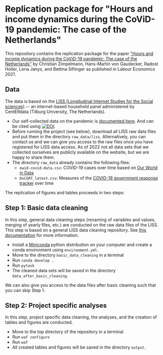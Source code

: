 # Replication package for "Hours and income dynamics during the CoViD-19 pandemic: The case of the Netherlands"

This repository contains the replication package for the paper ["Hours and income dynamics during the CoViD-19 pandemic: The case of the Netherlands"](https://www.sciencedirect.com/science/article/pii/S0927537121000907) by Christian Zimpelmann, Hans-Martin von Gaudecker, Radost Holler, Lena Janys, and Bettina Siflinger as published in Labour Economics 2021.

## Data

The data is based on the [LISS (Longitudinal Internet Studies for the Social sciences)](https://www.lissdata.nl/) -- an internet-based household panel administered by CentERdata (Tilburg University, The Netherlands).

- Our self-collected data on the pandemic is [documented here](https://liss-covid-19-questionnaires-documentation.readthedocs.io/en/latest/). And can be cited using [![DOI](https://zenodo.org/badge/DOI/10.5281/zenodo.4616813.svg)](https://doi.org/10.5281/zenodo.4616813).
- Before running the project (see below), download all LISS raw data files and put them in the directory `raw_data/liss`. Alternatively, you can contact us and we can give you access to the raw files once you have registered for LISS data access. As of 2022 not all data sets that we collected ourselves are publicly available on the website, but we are happy to share them.
- The directory `raw_data` already contains the following files:
  - `owid-covid-data.csv`: COVID-19 cases over time based on [Our World in Data](https://ourworldindata.org/coronavirus)
  - `OxCGRT_latest.csv`: Measures of the [COVID-19 government response tracker](https://www.bsg.ox.ac.uk/research/research-projects/covid-19-government-response-tracker) over time

The replication of figures and tables proceeds in two steps:

## Step 1: Basic data cleaning

In this step, general data cleaning steps (renaming of variables and values, merging of yearly files, etc.) are conducted on the raw data files of the LISS. This step is based on a general LISS data cleaning repository. See [this documentation](https://liss-data-management-documentation.readthedocs.io/en/latest/#) for more information.

- Install a [Miniconda](https://docs.conda.io/projects/continuumio-conda/en/latest/user-guide/install/index.html) python distribution on your computer and create a conda environment using `environment.yml`.
- Move to the directory `basic_data_cleaning` in a terminal
- Run `conda develop .`
- Run `pytask`
- The cleaned data sets will be saved in the directory `data_after_basic_cleaning`.

We can also give you access to the data files after basic cleaning such that you can skip Step 1.

## Step 2: Project specific analyses

In this step, project specific data cleaning, the analyses, and the creation of tables and figures are conducted.

- Move to the top directory of the repository in a terminal
- Run `waf configure`
- Run `waf`
- All created tables and figures will be saved in the directory `output`.
